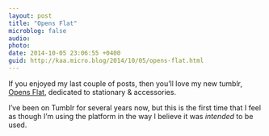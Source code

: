 ```yaml
---
layout: post
title: "Opens Flat"
microblog: false
audio: 
photo: 
date: 2014-10-05 23:06:55 +0400
guid: http://kaa.micro.blog/2014/10/05/opens-flat.html
---
```

<p>If you enjoyed my last couple of posts, then you&rsquo;ll love my new tumblr, <a href="http://opensflat.tumblr.com">Opens Flat</a>, dedicated to stationary &amp; accessories.</p>

<p>I&rsquo;ve been on Tumblr for several years now, but this is the first time that I feel as though I&rsquo;m using the platform in the way I believe it was <em>intended</em> to be used.</p>

